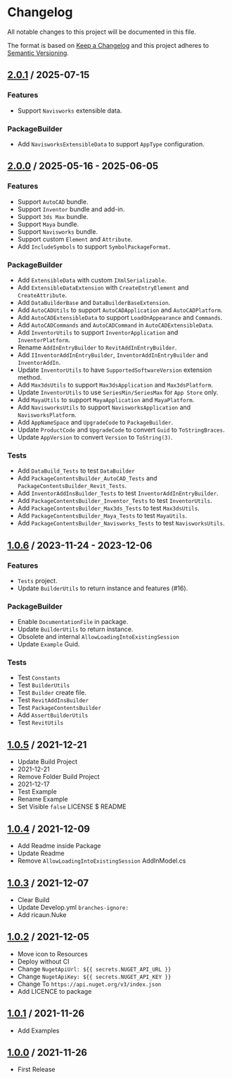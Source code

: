 # Changelog
All notable changes to this project will be documented in this file.

The format is based on [Keep a Changelog](http://keepachangelog.com/en/1.0.0/)
and this project adheres to [Semantic Versioning](http://semver.org/spec/v2.0.0.html).

## [2.0.1] / 2025-07-15
### Features
- Support `Navisworks` extensible data.
### PackageBuilder
- Add `NavisworksExtensibleData` to support `AppType` configuration.

## [2.0.0] / 2025-05-16 - 2025-06-05
### Features
- Support `AutoCAD` bundle.
- Support `Inventor` bundle and add-in.
- Support `3ds Max` bundle.
- Support `Maya` bundle.
- Support `Navisworks` bundle.
- Support custom `Element` and `Attribute`.
- Add `IncludeSymbols` to support `SymbolPackageFormat`.
### PackageBuilder
- Add `ExtensibleData` with custom `IXmlSerializable`.
- Add `ExtensibleDataExtension` with `CreateEntryElement` and `CreateAttribute`.
- Add `DataBuilderBase` and `DataBuilderBaseExtension`.
- Add `AutoCADUtils` to support `AutoCADApplication` and `AutoCADPlatform`.
- Add `AutoCADExtensibleData` to support `LoadOnAppearance` and `Commands`.
- Add `AutoCADCommands` and `AutoCADCommand` in `AutoCADExtensibleData`.
- Add `InventorUtils` to support `InventorApplication` and `InventorPlatform`.
- Rename `AddInEntryBuilder` to `RevitAddInEntryBuilder`.
- Add `IInventorAddInEntryBuilder`, `InventorAddInEntryBuilder` and `InventorAddIn`.
- Update `InventorUtils` to have `SupportedSoftwareVersion` extension method.
- Add `Max3dsUtils` to support `Max3dsApplication` and `Max3dsPlatform`.
- Update `InventorUtils` to use `SeriesMin/SeriesMax` for `App Store` only.
- Add `MayaUtils` to support `MayaApplication` and `MayaPlatform`.
- Add `NavisworksUtils` to support `NavisworksApplication` and `NavisworksPlatform`.
- Add `AppNameSpace` and `UpgradeCode` to `PackageBuilder`.
- Update `ProductCode` and `UpgradeCode` to convert `Guid` to `ToStringBraces`.
- Update `AppVersion` to convert `Version` to `ToString(3)`.
### Tests
- Add `DataBuild_Tests` to test `DataBuilder`
- Add `PackageContentsBuilder_AutoCAD_Tests` and `PackageContentsBuilder_Revit_Tests`.
- Add `InventorAddInsBuilder_Tests` to test `InventorAddInEntryBuilder`.
- Add `PackageContentsBuilder_Inventor_Tests` to test `InventorUtils`.
- Add `PackageContentsBuilder_Max3ds_Tests` to test `Max3dsUtils`.
- Add `PackageContentsBuilder_Maya_Tests` to test `MayaUtils`.
- Add `PackageContentsBuilder_Navisworks_Tests` to test `NavisworksUtils`.

## [1.0.6] / 2023-11-24 - 2023-12-06
### Features
- `Tests` project.
- Update `BuilderUtils` to return instance and features (#16).
### PackageBuilder
- Enable `DocumentationFile` in package.
- Update `BuilderUtils` to return instance.
- Obsolete and internal `AllowLoadingIntoExistingSession`
- Update `Example` Guid.
### Tests
- Test `Constants`
- Test `BuilderUtils`
- Test `Builder` create file.
- Test `RevitAddInsBuilder`
- Test `PackageContentsBuilder`
- Add `AssertBuilderUtils`
- Test `RevitUtils`

## [1.0.5] / 2021-12-21
- Update Build Project
- 2021-12-21
- Remove Folder Build Project
- 2021-12-17
- Test Example
- Rename Example
- Set Visible `false` LICENSE $ README

## [1.0.4] / 2021-12-09
- Add Readme inside Package
- Update Readme
- Remove `AllowLoadingIntoExistingSession` AddInModel.cs

## [1.0.3] / 2021-12-07
- Clear Build
- Update Develop.yml `branches-ignore:`
- Add ricaun.Nuke

## [1.0.2] / 2021-12-05
- Move icon to Resources
- Deploy without CI
- Change `NugetApiUrl: ${{ secrets.NUGET_API_URL }}`
- Change `NugetApiKey: ${{ secrets.NUGET_API_KEY }}`
- Change To `https://api.nuget.org/v3/index.json`
- Add LICENCE to package

## [1.0.1] / 2021-11-26
- Add Examples

## [1.0.0] / 2021-11-26
- First Release

[vNext]: ../../compare/1.0.0...HEAD
[2.0.1]: ../../compare/2.0.0...2.0.1
[2.0.0]: ../../compare/1.0.6...1.2.0
[1.0.6]: ../../compare/1.0.5...1.0.6
[1.0.5]: ../../compare/1.0.4...1.0.5
[1.0.4]: ../../compare/1.0.3...1.0.4
[1.0.3]: ../../compare/1.0.2...1.0.3
[1.0.2]: ../../compare/1.0.1...1.0.2
[1.0.1]: ../../compare/1.0.0...1.0.1
[1.0.0]: ../../compare/1.0.0